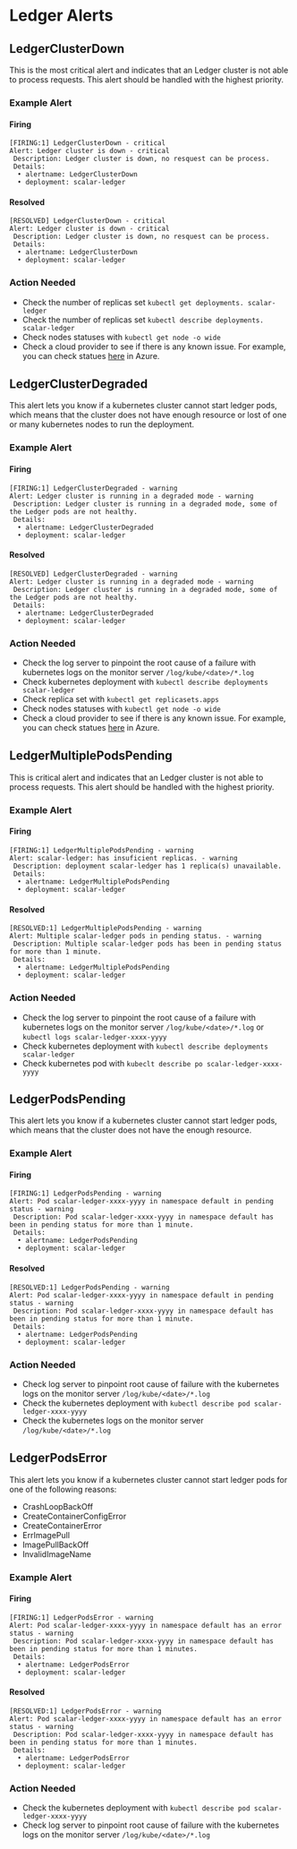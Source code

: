 # Ledger Alerts

## LedgerClusterDown

This is the most critical alert and indicates that an Ledger cluster is not able to process requests. This alert should be handled with the highest priority.

### Example Alert

#### Firing

```
[FIRING:1] LedgerClusterDown - critical
Alert: Ledger cluster is down - critical
 Description: Ledger cluster is down, no resquest can be process.
 Details:
  • alertname: LedgerClusterDown
  • deployment: scalar-ledger
```

#### Resolved

```
[RESOLVED] LedgerClusterDown - critical
Alert: Ledger cluster is down - critical
 Description: Ledger cluster is down, no resquest can be process.
 Details:
  • alertname: LedgerClusterDown
  • deployment: scalar-ledger
```

### Action Needed

* Check the number of replicas set `kubectl get deployments. scalar-ledger`
* Check the number of replicas set `kubectl describe deployments. scalar-ledger`
* Check nodes statuses with `kubectl get node -o wide`
* Check a cloud provider to see if there is any known issue. For example, you can check statues [here](https://status.azure.com/en-us/status) in Azure.

## LedgerClusterDegraded

This alert lets you know if a kubernetes cluster cannot start ledger pods, which means that the cluster does not have enough resource or lost of one or many kubernetes nodes to run the deployment.

### Example Alert

#### Firing

```
[FIRING:1] LedgerClusterDegraded - warning
Alert: Ledger cluster is running in a degraded mode - warning
 Description: Ledger cluster is running in a degraded mode, some of the Ledger pods are not healthy.
 Details:
  • alertname: LedgerClusterDegraded
  • deployment: scalar-ledger
```

#### Resolved

```
[RESOLVED] LedgerClusterDegraded - warning
Alert: Ledger cluster is running in a degraded mode - warning
 Description: Ledger cluster is running in a degraded mode, some of the Ledger pods are not healthy.
 Details:
  • alertname: LedgerClusterDegraded
  • deployment: scalar-ledger
```

### Action Needed

* Check the log server to pinpoint the root cause of a failure with kubernetes logs on the monitor server `/log/kube/<date>/*.log`
* Check kubernetes deployment with `kubectl describe deployments scalar-ledger`
* Check replica set with `kubectl get replicasets.apps`
* Check nodes statuses with `kubectl get node -o wide`
* Check a cloud provider to see if there is any known issue. For example, you can check statues [here](https://status.azure.com/en-us/status) in Azure.

## LedgerMultiplePodsPending

This is critical alert and indicates that an Ledger cluster is not able to process requests. This alert should be handled with the highest priority.

### Example Alert

#### Firing

```
[FIRING:1] LedgerMultiplePodsPending - warning
Alert: scalar-ledger: has insuficient replicas. - warning
 Description: deployment scalar-ledger has 1 replica(s) unavailable.
 Details:
  • alertname: LedgerMultiplePodsPending
  • deployment: scalar-ledger
```

#### Resolved

```
[RESOLVED:1] LedgerMultiplePodsPending - warning
Alert: Multiple scalar-ledger pods in pending status. - warning
 Description: Multiple scalar-ledger pods has been in pending status for more than 1 minute.
 Details:
  • alertname: LedgerMultiplePodsPending
  • deployment: scalar-ledger
```

### Action Needed

* Check the log server to pinpoint the root cause of a failure with kubernetes logs on the monitor server `/log/kube/<date>/*.log` or `kubectl logs scalar-ledger-xxxx-yyyy`
* Check kubernetes deployment with `kubectl describe deployments scalar-ledger`
* Check kubernetes pod with `kubeclt describe po scalar-ledger-xxxx-yyyy`

## LedgerPodsPending

This alert lets you know if a kubernetes cluster cannot start ledger pods, which means that the cluster does not have the enough resource.

### Example Alert

#### Firing

```
[FIRING:1] LedgerPodsPending - warning
Alert: Pod scalar-ledger-xxxx-yyyy in namespace default in pending status - warning
 Description: Pod scalar-ledger-xxxx-yyyy in namespace default has been in pending status for more than 1 minute.
 Details:
  • alertname: LedgerPodsPending
  • deployment: scalar-ledger
```

#### Resolved

```
[RESOLVED:1] LedgerPodsPending - warning
Alert: Pod scalar-ledger-xxxx-yyyy in namespace default in pending status - warning
 Description: Pod scalar-ledger-xxxx-yyyy in namespace default has been in pending status for more than 1 minute.
 Details:
  • alertname: LedgerPodsPending
  • deployment: scalar-ledger
```

### Action Needed

* Check log server to pinpoint root cause of failure with the kubernetes logs on the monitor server `/log/kube/<date>/*.log`
* Check the kubernetes deployment with `kubectl describe pod scalar-ledger-xxxx-yyyy`
* Check the kubernetes logs on the monitor server `/log/kube/<date>/*.log`

## LedgerPodsError

This alert lets you know if a kubernetes cluster cannot start ledger pods for one of the following reasons:

* CrashLoopBackOff
* CreateContainerConfigError
* CreateContainerError
* ErrImagePull
* ImagePullBackOff
* InvalidImageName

### Example Alert

#### Firing

```
[FIRING:1] LedgerPodsError - warning
Alert: Pod scalar-ledger-xxxx-yyyy in namespace default has an error status - warning
 Description: Pod scalar-ledger-xxxx-yyyy in namespace default has been in pending status for more than 1 minutes.
 Details:
  • alertname: LedgerPodsError
  • deployment: scalar-ledger
```

#### Resolved

```
[RESOLVED:1] LedgerPodsError - warning
Alert: Pod scalar-ledger-xxxx-yyyy in namespace default has an error status - warning
 Description: Pod scalar-ledger-xxxx-yyyy in namespace default has been in pending status for more than 1 minutes.
 Details:
  • alertname: LedgerPodsError
  • deployment: scalar-ledger
```

### Action Needed

* Check the kubernetes deployment with `kubectl describe pod scalar-ledger-xxxx-yyyy`
* Check log server to pinpoint root cause of failure with the kubernetes logs on the monitor server `/log/kube/<date>/*.log`
